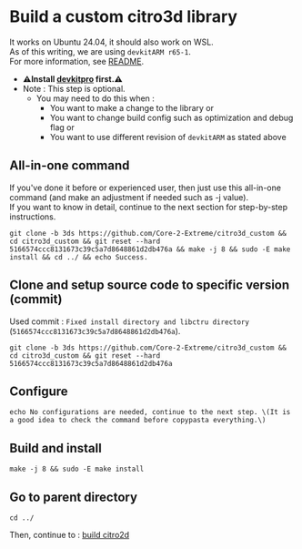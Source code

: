 # Build a custom citro3d library

It works on Ubuntu 24.04, it should also work on WSL. \
As of this writing, we are using `devkitARM r65-1`. \
For more information, see [README](../README.md#build).

* **⚠️Install [devkitpro](_devkitpro_install.md) first.⚠️**
* Note : This step is optional.
	* You may need to do this when :
		* You want to make a change to the library or
		* You want to change build config such as optimization and debug flag or
		* You want to use different revision of `devkitARM` as stated above

## All-in-one command
If you've done it before or experienced user, then just use this all-in-one command (and make an adjustment if needed such as -j value). \
If you want to know in detail, continue to the next section for step-by-step instructions.
```
git clone -b 3ds https://github.com/Core-2-Extreme/citro3d_custom && cd citro3d_custom && git reset --hard 5166574ccc8131673c39c5a7d8648861d2db476a && make -j 8 && sudo -E make install && cd ../ && echo Success.
```

## Clone and setup source code to specific version (commit)
Used commit : `Fixed install directory and libctru directory` (`5166574ccc8131673c39c5a7d8648861d2db476a`).
```
git clone -b 3ds https://github.com/Core-2-Extreme/citro3d_custom && cd citro3d_custom && git reset --hard 5166574ccc8131673c39c5a7d8648861d2db476a
```

## Configure
```
echo No configurations are needed, continue to the next step. \(It is a good idea to check the command before copypasta everything.\)
```

## Build and install
```
make -j 8 && sudo -E make install
```

## Go to parent directory
```
cd ../
```

Then, continue to : [build citro2d](citro2d_build.md)
